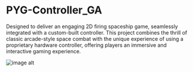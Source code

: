 # PYG-Controller_GA
Designed to deliver an engaging 2D firing spaceship game, seamlessly integrated with a custom-built controller. This project combines the thrill of classic arcade-style space combat with the unique experience of using a proprietary hardware controller, offering players an immersive and interactive gaming experience.

![image alt]()
